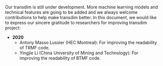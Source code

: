 Our transdim is still under development. More machine learning models and technical features are going to be added and we always welcome contributions to help make transdim better. In this document, we would like to express our sincere gratitude to researchers for improving transdim project:

- **2020**
  - Antony Masso Lussier (HEC Montreal): For improving the readability of TRMF code.
  - Yingjie Li (China University of Mining and Technology): For improving the readability of BTMF code.
